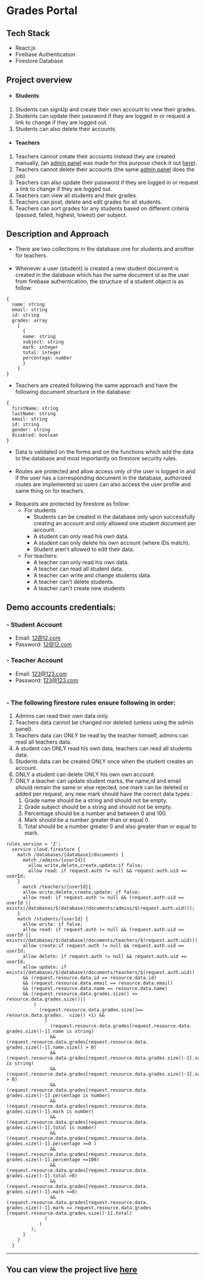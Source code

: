# Grades Portal  

## Tech Stack
- React.js 
- Firebase Authentication
- Firestore Database

## Project overview

- #### Students 
1. Students can signUp and create their own account to view their grades.
2. Students can update their password if they are logged in or request a link to change if they are logged out.
3. Students can also delete their accounts. 

- #### Teachers
1. Teachers cannot create their accounts instead they are created manually, (an [admin panel](https://github.com/ZaidRasheed/admin-panel) was made for this purpose check it out [here](https://github.com/ZaidRasheed/admin-panel)).
2. Teachers cannot delete their accounts (the same [admin panel](https://github.com/ZaidRasheed/admin-panel) does the job).
3. Teachers can also update their password if they are logged in or request a link to change if they are logged out.
4. Teachers can view all students and their grades.
5. Teachers can post, delete and edit grades for all students.
6. Teachers can sort grades for any students based on different criteria (passed, failed, highest, lowest) per subject.

## Description and Approach 

- There are two collections in the database one for students and another for teachers.<br><br>
- Whenever a user (student) is created a new student document is created in the database which has the same document id as the user from firebase authentication, the structure of a student object is as follow: 
```
{
  name: string
  email: string
  id: string
  grades: array
    [ 
      { 
      name: string
      subject: string
      mark: integer
      total: integer
      percentage: number
      }
    ]
}
  ```
- Teachers are created following the same approach and have the following document structure in the database: 
```
{
  firstName: string
  lastName: string
  email: string
  id: string
  gender: string
  disabled: boolean
}
  ```
- Data is validated on the forms and on the functions which add the data to the database and most importantly on firestore security rules.<br><br>
- Routes are protected and allow access only of the user is logged in and if the user has a corresponding document in the database, authorized routes are implemented so users can also access the user profile and same thing on for teachers.<br><br>
- Requests are protected by firestore as follow: 
    * For students
        + Students can be created in the database only upon successfully creating an account and only allowed one student document per account.
        + A student can only read his own data.
        + A student can only delete his own account (where IDs match).
        + Student aren't allowed to edit their data.
    * For teachers:
        + A teacher can only read his own data.
        + A teacher can read all student data.
        + A teacher can write and change students data.
        + A teacher can't delete students.
        + A teacher can't create new students
## Demo accounts credentials:
### - Student Account
- Email: 12@12.com
- Password: 12@12.com
### - Teacher Account
- Email: 123@123.com
- Password: 123@123.com
<br><br>
### - The following firestore rules ensure following in order:
1. Admins can read their own data only.
2. Teachers data cannot be changed nor deleted (unless using the admin panel).
3. Teachers data can ONLY be read by the teacher himself, admins can read all teachers data.
4. A student can ONLY read his own data, teachers can read all students data.
5. Students data can be created ONLY once when the student creates an account.
6. ONLY a student can delete ONLY his own own account.
7. ONLY a teacher can update student marks, the name,id and email should remain the same or else rejected, one mark can be deleted or added per request, any new mark should have the correct data types :
    1. Grade name should be a string and should not be empty.
    2. Grade subject should be a string and should not be empty.
    3. Percentage should be a number and between 0 and 100.
    4. Mark should be a number greater than or equal 0.
    5. Total should be a number greater 0 and also greater than or equal to mark.
```
rules_version = '2';
  service cloud.firestore {
    match /databases/{database}/documents {
      match /admins/{userId}{
    	allow write,delete,create,update:if false;
    	allow read: if request.auth != null && request.auth.uid == userId;
    }
      match /teachers/{userId}{
      allow write,delete,create,update: if false;
      allow read: if request.auth != null && (request.auth.uid == userId || exists(/databases/$(database)/documents/admins/$(request.auth.uid)));
    }
    match /students/{userId} {
      allow write: if false;
      allow read: if request.auth != null && (request.auth.uid == userId || exists(/databases/$(database)/documents/teachers/$(request.auth.uid)));
      allow create:if request.auth != null && request.auth.uid == userId;
      allow delete: if request.auth != null && request.auth.uid == userId;
      allow update: if exists(/databases/$(database)/documents/teachers/$(request.auth.uid)) 
      && (request.resource.data.id == resource.data.id)
      && (request.resource.data.email == resource.data.email)
      && (request.resource.data.name == resource.data.name)
      && (request.resource.data.grades.size() <= resource.data.grades.size()||
          (
            (request.resource.data.grades.size()== resource.data.grades.  size() +1) &&
              (
                (request.resource.data.grades[request.resource.data.  grades.size()-1].name is string)
                && (request.resource.data.grades[request.resource.data. grades.size()-1].name.size() > 0)
                && (request.resource.data.grades[request.resource.data.grades.size()-1].subject is string)
                && (request.resource.data.grades[request.resource.data.grades.size()-1].subject.size() > 0)
                && (request.resource.data.grades[request.resource.data. grades.size()-1].percentage is number)
                && (request.resource.data.grades[request.resource.data. grades.size()-1].mark is number)
                && (request.resource.data.grades[request.resource.data. grades.size()-1].total is number)
                && (request.resource.data.grades[request.resource.data. grades.size()-1].percentage >=0 )
                && (request.resource.data.grades[request.resource.data. grades.size()-1].percentage <=100)
                && (request.resource.data.grades[request.resource.data. grades.size()-1].total >0)
                && (request.resource.data.grades[request.resource.data. grades.size()-1].mark >=0)
                && (request.resource.data.grades[request.resource.data. grades.size()-1].mark <= request.resource.data.grades  [request.resource.data.grades.size()-1].total)
              )
            )
         );
      }
    }
  }
```

---
## You can view the project live [here](https://zaidrasheed.github.io/grades-portal/)
